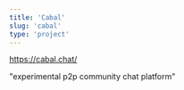 ```yaml
---
title: 'Cabal'
slug: 'cabal'
type: 'project'
---
```


https://cabal.chat/

"experimental p2p community chat platform"